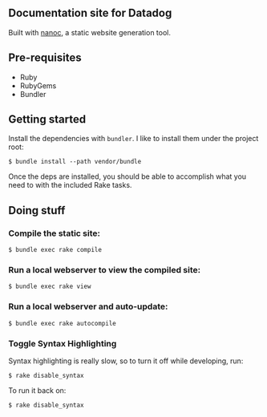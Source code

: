 ## Documentation site for Datadog

Built with [nanoc](http://nanoc.stoneship.org/), a static website generation tool.

## Pre-requisites

 * Ruby
 * RubyGems
 * Bundler

## Getting started

Install the dependencies with `bundler`. I like to install them under the
project root:

```
$ bundle install --path vendor/bundle
```

Once the deps are installed, you should be able to accomplish what you need to
with the included Rake tasks.

## Doing stuff

### Compile the static site:

```
$ bundle exec rake compile
```

### Run a local webserver to view the compiled site:

```
$ bundle exec rake view
```

### Run a local webserver and auto-update:

```
$ bundle exec rake autocompile
```

### Toggle Syntax Highlighting

Syntax highlighting is really slow, so to turn it off while developing, run:

```
$ rake disable_syntax
```

To run it back on:

```
$ rake disable_syntax
```
